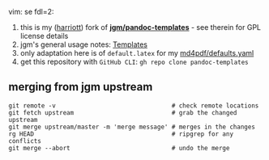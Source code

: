 vim: se fdl=2:

  1. this is my ([harriott](https://github.com/harriott)) fork of **[jgm/pandoc-templates](https://github.com/jgm/pandoc-templates)** - see therein for GPL license details
  1. jgm's general usage notes: [Templates](https://pandoc.org/MANUAL.html#templates)
  1. only adaptation here is of `default.latex` for my [md4pdf/defaults.yaml](https://github.com/harriott/md4pdf/blob/master/defaults.yaml)
  1. get this repository with `GitHub CLI`: `gh repo clone pandoc-templates`

## merging from jgm upstream

    git remote -v                                # check remote locations
    git fetch upstream                           # grab the changed upstream
    git merge upstream/master -m 'merge message' # merges in the changes
    rg HEAD                                      # ripgrep for any conflicts
    git merge --abort                            # undo the merge

